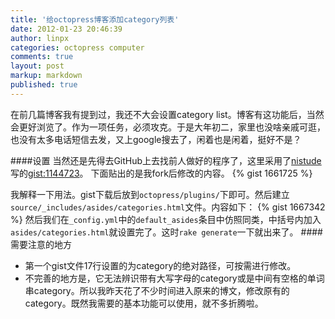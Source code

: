 ```yaml
---
title: '给octopress博客添加category列表'
date: 2012-01-23 20:46:39
author: linpx
categories: octopress computer
comments: true
layout: post
markup: markdown
published: true
---
```

在前几篇博客我有提到过，我还不大会设置category
list。博客有这功能后，当然会更好浏览了。作为一项任务，必须攻克。于是大年初二，家里也没啥亲戚可逛，也没有太多电话短信去发，又上google搜去了，闲着也是闲着，挺好不是？

####设置
当然还是先得去GitHub上去找前人做好的程序了，这里采用了[nistude](
https://gist.github.com/nistude)写的[gist:1144723](https://gist.github.com/1144723)。
下面贴出的是我fork后修改的内容。<!--more-->
{% gist 1661725 %}

我解释一下用法。gist下载后放到`octopress/plugins/`下即可。然后建立`source/_includes/asides/categories.html`文件。内容如下：
{% gist 1667342 %}
然后我们在`_config.yml`中的`default_asides`条目中仿照同类，中括号内加入`asides/categories.html`就设置完了。这时`rake
generate`一下就出来了。
####需要注意的地方
*    第一个gist文件17行设置的为category的绝对路径，可按需进行修改。
*    不完善的地方是，它无法辨识带有大写字母的category或是中间有空格的单词串category。所以我昨天花了不少时间进入原来的博文，修改原有的category。既然我需要的基本功能可以使用，就不多折腾啦。
